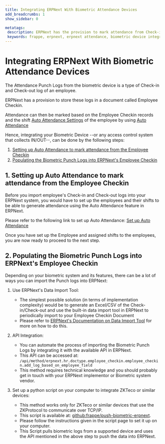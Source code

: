 ```yaml
---
title: Integrating ERPNext With Biometric Attendance Devices
add_breadcrumbs: 1
show_sidebar: 0

metatags:
 description: ERPNext has the provision to mark attendance from Check-in and Check-out logs from biometric. There are several possible methods to integrate your biometric device based on the vendor and the available features of your device.
 keywords: frappe, erpnext, erpnext attendance, biometric device integration, human resource, auto attendance
---
```


<!-- add-breadcrumbs -->
# Integrating ERPNext With Biometric Attendance Devices

The Attendance Punch Logs from the biometric device is a type of Check-in and Check-out log of an employee.

ERPNext has a provision to store these logs in a document called Employee Checkin.

Attendance can then be marked based on the Employee Checkin records and the shift [Auto Attendance Settings](/docs/user/manual/en/human-resources/shift-management#25-auto-attendance-settings) of the employee by using [Auto Attendance](/docs/user/manual/en/human-resources/auto-attendance)

Hence, integrating your Biometric Device --or any access control system that collects IN/OUT--, can be done by the following steps:

  1. [Setting up Auto Attendance to mark attendance from the Employee Checkin](#1-setting-up-auto-attendance-to-mark-attendance-from-the-employee-checkin)
  1. [Populating the Biometric Punch Logs into ERPNext's Employee Checkin](#2-populating-the-biometric-punch-logs-into-erpnexts-employee-checkin)

## 1. Setting up Auto Attendance to mark attendance from the Employee Checkin

Before you import employee's Check-in and Check-out logs into your ERPNext system, you would have to set up the employees and their shifts to be able to generate attendance using the Auto Attendance feature in ERPNext.

Please refer to the following link to set up Auto Attendance: [Set up Auto Attendance](/docs/user/manual/en/human-resources/auto-attendance#steps-to-setup-auto-attendance)

Once you have set up the Employee and assigned shifts to the employees, you are now ready to proceed to the next step.

## 2. Populating the Biometric Punch Logs into ERPNext's Employee Checkin
Depending on your biometric system and its features, there can be a lot of ways you can import the Punch logs into ERPNext:

1. Use ERPNext's Data Import Tool:
    - The simplest possible solution (in terms of implementation complexity) would be to generate an Excel/CSV of the Check-in/Check-out and use the built-in data import tool in ERPNext to periodically import to your Employee Checkin Document
    - Please refer to [ERPNext's Documentation on Data Import Tool](/docs/user/manual/en/setting-up/data/data-import) for more on how to do this.

1. API Integration:
    - You can automate the process of importing the Biometric Punch Logs by integrating it with the available API in ERPNext.
    - This API can be accessed at: `/api/method/erpnext.hr.doctype.employee_checkin.employee_checkin.add_log_based_on_employee_field`
    - This method requires technical knowledge and you should probably get in touch with your ERPNext implementor or Biometric system vendor.

1. Set up a python script on your computer to integrate ZKTeco or similar devices:
    - This method works only for ZKTeco or similar devices that use the ZKProtocol to communicate over TCP/IP.
    - This script is available at: [github:frappe/push-biometric-erpnext](https://github.com/frappe/push-biometric-erpnext).
    - Please follow the instructions given in the script page to set it up on your computer.
    - This Script pulls biometric logs from a supported device and uses the API mentioned in the above step to push the data into ERPNext.
